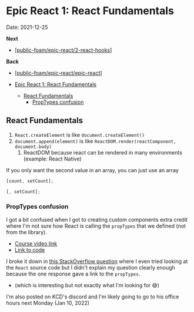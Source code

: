 # Epic React 1: React Fundamentals

Date: 2021-12-25

**Next**

- [[public-foam/epic-react/2-react-hooks]]

**Back**

- [[public-foam/epic-react/epic-react]]

- [Epic React 1: React Fundamentals](#epic-react-1-react-fundamentals)
  - [React Fundamentals](#react-fundamentals)
    - [PropTypes confusion](#proptypes-confusion)

## React Fundamentals

1. `React.createElement` is like `document.createElement()`
2. `document.append(element)` is like `ReactDOM.render(reactComponent, document.body)`
   1. ReactDOM because react can be rendered in many environments (example: React Native)

If you only want the second value in an array, you can just use an array

```js
[count, setCount];
```

```js
[, setCount];
```

### PropTypes confusion

I got a bit confused when I got to creating custom components extra credit where I'm not sure how React is calling the `propTypes` that we defined (not from the library).

- [Course video link](https://epicreact.dev/modules/react-fundamentals/creating-custom-components-extra-credit-solution-03)
- [Link to code](https://github.com/kentcdodds/react-fundamentals/blob/main/src/final/04.extra-3.html)

I broke it down in [this StackOverflow question]([https://stackoverflow.com/questions/70477035/when-are-the-props-propname-and-componentname-passed-to-the-proptypes-func]) where I even tried looking at the `React` source code but I didn't explain my question clearly enough because the one response gave a link to the `propTypes`.

- (which is interesting but not exactly what I'm looking for 😅)

I'm also posted on KCD's discord and I'm likely going to go to his office hours next Monday (Jan 10, 2022)

[//begin]: # "Autogenerated link references for markdown compatibility"
[public-foam/epic-react/2-react-hooks]: ../../epic-react/2-react-hooks "Epic React 2: React Hooks"
[public-foam/epic-react/epic-react]: ../../epic-react/epic-react "epic-react"
[//end]: # "Autogenerated link references"
